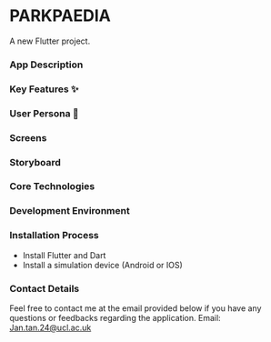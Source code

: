 # PARKPAEDIA 

A new Flutter project.

### App Description

### Key Features ✨

### User Persona 🎯

### Screens

### Storyboard

### Core Technologies

### Development Environment

### Installation Process
- Install Flutter and Dart
- Install a simulation device (Android or IOS)

### Contact Details
Feel free to contact me at the email provided below if you have any questions or feedbacks regarding the application.
Email: Jan.tan.24@ucl.ac.uk
